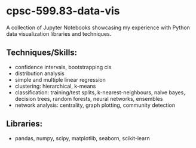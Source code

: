 # cpsc-599.83-data-vis
A collection of Jupyter Notebooks showcasing my experience with Python data visualization libraries and techniques.

## Techniques/Skills:
  - confidence intervals, bootstrapping cis
  - distribution analysis
  - simple and multiple linear regression
  - clustering: hierarchical, k-means
  - classification: training/test splits, k-nearest-neighbours, naive bayes, decision trees, random forests, neural networks, ensembles
  - network analysis: centrality, graph plotting, community detection
  
## Libraries:
  - pandas, numpy, scipy, matplotlib, seaborn, scikit-learn
